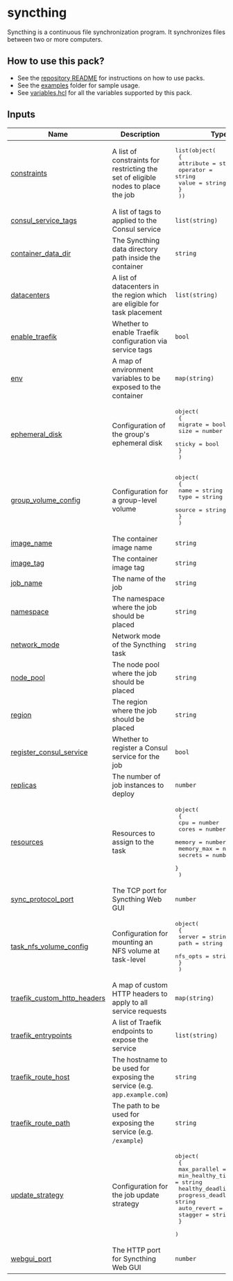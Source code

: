 <!-- BEGIN_PACK_METADATA -->
# syncthing

Syncthing is a continuous file synchronization program. It synchronizes files between two or more computers.
<!-- END_PACK_METADATA -->

## How to use this pack?

- See the [repository README](../../README.md) for instructions on how to use packs.
- See the [examples](../../examples) folder for sample usage.
- See [variables.hcl](variables.hcl) for all the variables supported by this pack.

<!-- BEGIN_TF_DOCS -->
## Inputs

| Name | Description | Type | Default | Required |
|------|-------------|------|---------|:--------:|
| <a name="input_constraints"></a> [constraints](#input\_constraints) | A list of constraints for restricting the set of eligible nodes to place the job | <pre>list(object(<br/>    {<br/>      attribute = string<br/>      operator  = string<br/>      value     = string<br/>    }<br/>  ))</pre> | `[]` | no |
| <a name="input_consul_service_tags"></a> [consul\_service\_tags](#input\_consul\_service\_tags) | A list of tags to applied to the Consul service | `list(string)` | `[]` | no |
| <a name="input_container_data_dir"></a> [container\_data\_dir](#input\_container\_data\_dir) | The Syncthing data directory path inside the container | `string` | `"/var/syncthing"` | no |
| <a name="input_datacenters"></a> [datacenters](#input\_datacenters) | A list of datacenters in the region which are eligible for task placement | `list(string)` | <pre>[<br/>  "dc1"<br/>]</pre> | no |
| <a name="input_enable_traefik"></a> [enable\_traefik](#input\_enable\_traefik) | Whether to enable Traefik configuration via service tags | `bool` | `false` | no |
| <a name="input_env"></a> [env](#input\_env) | A map of environment variables to be exposed to the container | `map(string)` | `{}` | no |
| <a name="input_ephemeral_disk"></a> [ephemeral\_disk](#input\_ephemeral\_disk) | Configuration of the group's ephemeral disk | <pre>object(<br/>    {<br/>      migrate = bool<br/>      size    = number<br/>      sticky  = bool<br/>    }<br/>  )</pre> | <pre>{<br/>  "migrate": true,<br/>  "size": 1000,<br/>  "sticky": true<br/>}</pre> | no |
| <a name="input_group_volume_config"></a> [group\_volume\_config](#input\_group\_volume\_config) | Configuration for a group-level volume | <pre>object(<br/>    {<br/>      name   = string<br/>      type   = string<br/>      source = string<br/>    }<br/>  )</pre> | `{}` | no |
| <a name="input_image_name"></a> [image\_name](#input\_image\_name) | The container image name | `string` | `"syncthing/syncthing"` | no |
| <a name="input_image_tag"></a> [image\_tag](#input\_image\_tag) | The container image tag | `string` | `"latest"` | no |
| <a name="input_job_name"></a> [job\_name](#input\_job\_name) | The name of the job | `string` | `"syncthing"` | no |
| <a name="input_namespace"></a> [namespace](#input\_namespace) | The namespace where the job should be placed | `string` | `""` | no |
| <a name="input_network_mode"></a> [network\_mode](#input\_network\_mode) | Network mode of the Syncthing task | `string` | `"host"` | no |
| <a name="input_node_pool"></a> [node\_pool](#input\_node\_pool) | The node pool where the job should be placed | `string` | `"default"` | no |
| <a name="input_region"></a> [region](#input\_region) | The region where the job should be placed | `string` | `""` | no |
| <a name="input_register_consul_service"></a> [register\_consul\_service](#input\_register\_consul\_service) | Whether to register a Consul service for the job | `bool` | `true` | no |
| <a name="input_replicas"></a> [replicas](#input\_replicas) | The number of job instances to deploy | `number` | `1` | no |
| <a name="input_resources"></a> [resources](#input\_resources) | Resources to assign to the task | <pre>object(<br/>    {<br/>      cpu        = number<br/>      cores      = number<br/>      memory     = number<br/>      memory_max = number<br/>      secrets    = number<br/>    }<br/>  )</pre> | <pre>{<br/>  "cores": null,<br/>  "cpu": 100,<br/>  "memory": 256,<br/>  "memory_max": null,<br/>  "secrets": null<br/>}</pre> | no |
| <a name="input_sync_protocol_port"></a> [sync\_protocol\_port](#input\_sync\_protocol\_port) | The TCP port for Syncthing Web GUI | `number` | `22000` | no |
| <a name="input_task_nfs_volume_config"></a> [task\_nfs\_volume\_config](#input\_task\_nfs\_volume\_config) | Configuration for mounting an NFS volume at task-level | <pre>object(<br/>    {<br/>      server   = string<br/>      path     = string<br/>      nfs_opts = string<br/>    }<br/>  )</pre> | `{}` | no |
| <a name="input_traefik_custom_http_headers"></a> [traefik\_custom\_http\_headers](#input\_traefik\_custom\_http\_headers) | A map of custom HTTP headers to apply to all service requests | `map(string)` | `{}` | no |
| <a name="input_traefik_entrypoints"></a> [traefik\_entrypoints](#input\_traefik\_entrypoints) | A list of Traefik endpoints to expose the service | `list(string)` | <pre>[<br/>  "web"<br/>]</pre> | no |
| <a name="input_traefik_route_host"></a> [traefik\_route\_host](#input\_traefik\_route\_host) | The hostname to be used for exposing the service (e.g. `app.example.com`) | `string` | `""` | no |
| <a name="input_traefik_route_path"></a> [traefik\_route\_path](#input\_traefik\_route\_path) | The path to be used for exposing the service (e.g. `/example`) | `string` | `""` | no |
| <a name="input_update_strategy"></a> [update\_strategy](#input\_update\_strategy) | Configuration for the job update strategy | <pre>object(<br/>    {<br/>      max_parallel      = number<br/>      min_healthy_time  = string<br/>      healthy_deadline  = string<br/>      progress_deadline = string<br/>      auto_revert       = bool<br/>      stagger           = string<br/>    }<br/>  )</pre> | <pre>{<br/>  "auto_revert": false,<br/>  "healthy_deadline": "5m",<br/>  "max_parallel": 1,<br/>  "min_healthy_time": "10s",<br/>  "progress_deadline": "10m",<br/>  "stagger": "30s"<br/>}</pre> | no |
| <a name="input_webgui_port"></a> [webgui\_port](#input\_webgui\_port) | The HTTP port for Syncthing Web GUI | `number` | `8384` | no |
<!-- END_TF_DOCS -->
